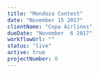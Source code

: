 ```yaml
---
title: "Mendoza Contest"
date: "November 15 2017"
clientName: "Copa Airlines"
dueDate: "November  6 2017"
workflowUrl: ""
status: "live"
active: true
projectNumber: 0
---
```

